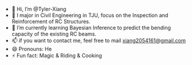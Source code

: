 - 👋 Hi, I’m @Tyler-Xiang
- 👀 I major in Civil Engineering in TJU, focus on the Inspection and Reinforcement of RC Structures.
- 🌱 I’m currently learning Bayesian Inference to predict the bending capacity of the existing RC beams.
- 📫 if you want to contact me, feel free to mail xiang2054161@gmail.com 
- 😄 Pronouns: He
- ⚡ Fun fact: Magic & Riding & Cooking

<!---
Tyler-Xiang/Tyler-Xiang is a ✨ special ✨ repository because its `README.md` (this file) appears on your GitHub profile.
You can click the Preview link to take a look at your changes.
--->
